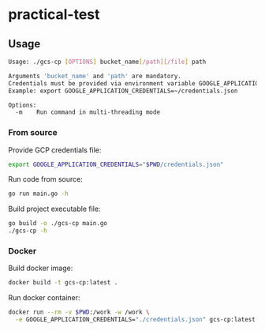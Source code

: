 # practical-test

## Usage

```bash
Usage: ./gcs-cp [OPTIONS] bucket_name[/path][/file] path

Arguments 'bucket_name' and 'path' are mandatory.
Credentials must be provided via environment variable GOOGLE_APPLICATION_CREDENTIALS.
Example: export GOOGLE_APPLICATION_CREDENTIALS=~/credentials.json

Options:
  -m    Run command in multi-threading mode
```

### From source

Provide GCP credentials file:
```bash
export GOOGLE_APPLICATION_CREDENTIALS="$PWD/credentials.json"
```

Run code from source:
```bash
go run main.go -h
```

Build project executable file:
```bash
go build -o ./gcs-cp main.go
./gcs-cp -h
```

### Docker

Build docker image:
```bash
docker build -t gcs-cp:latest .
```

Run docker container:
```bash
docker run --rm -v $PWD:/work -w /work \
  -e GOOGLE_APPLICATION_CREDENTIALS="./credentials.json" gcs-cp:latest
```